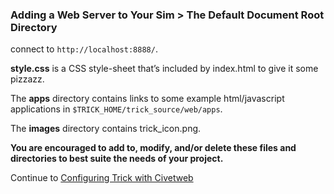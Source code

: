 ### Adding a Web Server to Your Sim > The Default Document Root Directory

 connect to `http://localhost:8888/`.

**style.css** is a CSS style-sheet that’s included by index.html to give it some pizzazz.

The **apps** directory contains links to some example html/javascript applications
 in ```$TRICK_HOME/trick_source/web/apps```.

The **images** directory contains trick_icon.png.

**You are encouraged to add to, modify, and/or delete these files and directories to best suite the needs of your project.**

Continue to [Configuring Trick with Civetweb](Configure-Civetweb)
